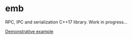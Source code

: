 # emb

RPC, IPC and serialization C++17 library. Work in progress...

[Demonstrative example](example/rpc_server_client.cxx)
